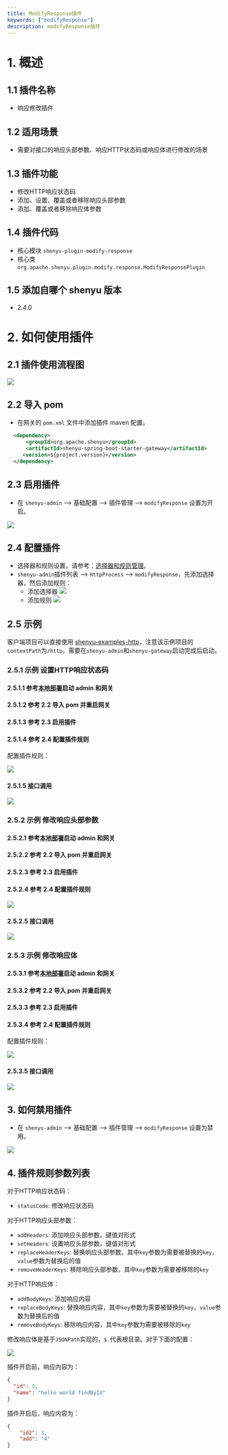 ```yaml
---
title: ModifyResponse插件
keywords: ["modifyResponse"]
description: modifyResponse插件
---
```


# 1. 概述

## 1.1 插件名称

* 响应修改插件

## 1.2 适用场景

* 需要对接口的响应头部参数、响应HTTP状态码或响应体进行修改的场景

## 1.3 插件功能

* 修改HTTP响应状态码
* 添加、设置、覆盖或者移除响应头部参数
* 添加、覆盖或者移除响应体参数

## 1.4 插件代码

* 核心模块 ```shenyu-plugin-modify-response```
* 核心类 ```org.apache.shenyu.plugin.modify.response.ModifyResponsePlugin```

## 1.5 添加自哪个 shenyu 版本

* 2.4.0

# 2. 如何使用插件

## 2.1 插件使用流程图

![](/img/shenyu/plugin/modify-response/procedure-cn.png)

## 2.2 导入 pom

- 在网关的 `pom.xml` 文件中添加插件 maven 配置。

```xml
  <dependency>
      <groupId>org.apache.shenyu</groupId>
      <artifactId>shenyu-spring-boot-starter-gateway</artifactId>
     <version>${project.version}</version>
  </dependency>
```

## 2.3 启用插件

- 在 `shenyu-admin` --> 基础配置 --> 插件管理 --> `modifyResponse` 设置为开启。

![](/img/shenyu/plugin/modify-response/enable-cn.png)

## 2.4 配置插件

* 选择器和规则设置，请参考：[选择器和规则管理](../../user-guide/admin-usage/selector-and-rule)。
* `shenyu-admin`插件列表 --> `HttpProcess` --> `modifyResponse`，先添加选择器，然后添加规则：
  * 添加选择器
    ![](/img/shenyu/plugin/modify-response/plugin-selector-config-cn.png)
  * 添加规则
    ![](/img/shenyu/plugin/modify-response/plugin-rule-config-cn.png)

## 2.5 示例

客户端项目可以直接使用 [shenyu-examples-http](https://github.com/apache/shenyu/tree/master/shenyu-examples/shenyu-examples-http)，注意该示例项目的`contextPath`为`/http`，需要在`shenyu-admin`和`shenyu-gateway`启动完成后启动。

### 2.5.1 示例 设置HTTP响应状态码

#### 2.5.1.1 参考[本地部署](https://shenyu.apache.org/zh/docs/deployment/deployment-local)启动 admin 和网关

#### 2.5.1.2 参考 2.2 导入 pom 并重启网关

#### 2.5.1.3 参考 2.3 启用插件

#### 2.5.1.4 参考 2.4 配置插件规则

配置插件规则：

![](/img/shenyu/plugin/modify-response/status-code-rule-config-cn.png)

#### 2.5.1.5 接口调用

![](/img/shenyu/plugin/modify-response//status-code-invoke-interface.png)

### 2.5.2 示例  修改响应头部参数

#### 2.5.2.1 参考[本地部署](https://shenyu.apache.org/zh/docs/deployment/deployment-local)启动 admin 和网关

#### 2.5.2.2 参考 2.2 导入 pom 并重启网关

#### 2.5.2.3 参考 2.3 启用插件

#### 2.5.2.4 参考 2.4 配置插件规则

![](/img/shenyu/plugin/modify-response/header-rule-config-cn.png)

#### 2.5.2.5 接口调用

![](/img/shenyu/plugin/modify-response/header-invoke-interface.png)

### 2.5.3 示例  修改响应体

#### 2.5.3.1 参考[本地部署](https://shenyu.apache.org/zh/docs/deployment/deployment-local)启动 admin 和网关

#### 2.5.3.2 参考 2.2 导入 pom 并重启网关

#### 2.5.3.3 参考 2.3 启用插件

#### 2.5.3.4 参考 2.4 配置插件规则

配置插件规则：

![](/img/shenyu/plugin/modify-response/body-rule-config-cn.png)

#### 2.5.3.5 接口调用

![](/img/shenyu/plugin/modify-response/body-invoke-interface.png)

## 3. 如何禁用插件

- 在 `shenyu-admin` --> 基础配置 --> 插件管理 --> `modifyResponse` 设置为禁用。

![](/img/shenyu/plugin/modify-response/disable-cn.png)

## 4. 插件规则参数列表

对于HTTP响应状态码：

* `statusCode`: 修改响应状态码

对于HTTP响应头部参数：

* `addHeaders`: 添加响应头部参数，键值对形式
* `setHeaders`: 设置响应头部参数，键值对形式
* `replaceHeaderKeys`: 替换响应头部参数，其中`key`参数为需要被替换的`key`，`value`参数为替换后的值
* `removeHeaderKeys`: 移除响应头部参数，其中`key`参数为需要被移除的`key`

对于HTTP响应体：

* `addBodyKeys`: 添加响应内容
* `replaceBodyKeys`: 替换响应内容，其中`key`参数为需要被替换的`key`，`value`参数为替换后的值
* `removeBodyKeys`: 移除响应内容，其中`key`参数为需要被移除的`key`

修改响应体是基于`JSONPath`实现的，`$.`代表根目录。对于下面的配置：

![](/img/shenyu/plugin/modify-response/body-rule-config-cn.png)

插件开启前，响应内容为：

```json
{
  "id": 3,
  "name": "hello world findById"
}
```

插件开启后，响应内容为：

```json
{
    "id2": 3, 
    "add": "4"
}
```
